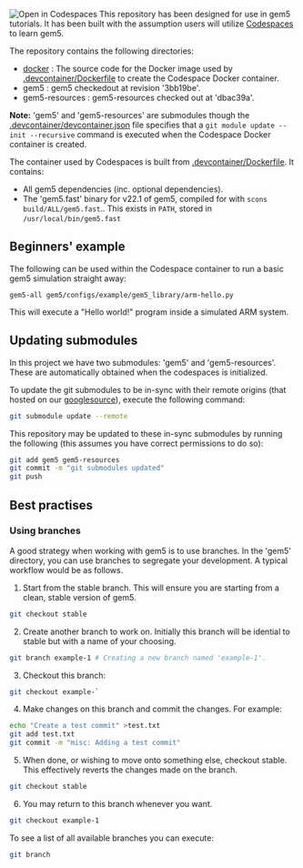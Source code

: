 ![Open in Codespaces](https://classroom.github.com/assets/open-in-codespaces-abfff4d4e15f9e1bd8274d9a39a0befe03a0632bb0f153d0ec72ff541cedbe34.svg)
This repository has been designed for use in gem5 tutorials.
It has been built with the assumption users will utilize [Codespaces](https://github.com/features/codespaces) to learn gem5.

The repository contains the following directories:

* [docker](docker) :
The source code for the Docker image used by [.devcontainer/Dockerfile](.devcontainer/Dockerfile) to create the Codespace Docker container.
* gem5 :
gem5 checkedout at revision '3bb19be'.
* gem5-resources :
gem5-resources checked out at 'dbac39a'.

**Note:** 'gem5' and 'gem5-resources' are submodules though the [.devcontainer/devcontainer.json](.devcontainer/devcontainer.json) file specifies that a `git module update --init --recursive` command is executed when the Codespace Docker container is created.

The container used by Codespaces is built from [.devcontainer/Dockerfile](.devcontainer/Dockerfile).
It contains:

* All gem5 dependencies (inc. optional dependencies).
* The 'gem5.fast' binary for v22.1 of gem5, compiled for with `scons build/ALL/gem5.fast`..
This exists in `PATH`, stored in `/usr/local/bin/gem5.fast`

## Beginners' example

The following can be used within the Codespace container to run a basic gem5 simulation straight away:

```
gem5-all gem5/configs/example/gem5_library/arm-hello.py
```

This will execute a "Hello world!" program inside a simulated ARM system.

## Updating submodules

In this project we have two submodules: 'gem5' and 'gem5-resources'.
These are automatically obtained when the codespaces is initialized.

To update the git submodules to be in-sync with their remote origins (that hosted on our [googlesource](https://gem5.googlesource.com)), execute the following command:

```sh
git submodule update --remote
```

This repository may be updated to these in-sync submodules by running the following (this assumes you have correct permissions to do so):

```sh
git add gem5 gem5-resources
git commit -m "git submodules updated"
git push
```

## Best practises

### Using branches

A good strategy when working with gem5 is to use branches.
In the 'gem5' directory, you can use branches to segregate your development.
A typical workflow would be as follows.

1. Start from the stable branch.
This will ensure you are starting from a clean, stable version of gem5.

```sh
git checkout stable
```

2. Create another branch to work on.
Initially this branch will be idential to stable but with a name of your choosing.

```sh
git branch example-1 # Creating a new branch named 'example-1'.
```

3. Checkout this branch:

```sh
git checkout example-`
```

4. Make changes on this branch and commit the changes.
For example:

```sh
echo "Create a test commit" >test.txt
git add test.txt
git commit -m "misc: Adding a test commit"
```

5. When done, or wishing to move onto something else, checkout stable.
This effectively reverts the changes made on the branch.

```sh
git checkout stable
```

6. You may return to this branch whenever you want.

```sh
git checkout example-1
```

To see a list of all available branches you can execute:

```sh
git branch
```

